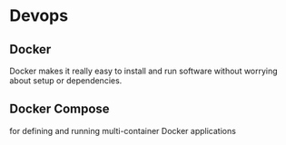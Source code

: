 # Devops

## **Docker**
Docker makes it really easy to install and run software without worrying about setup or dependencies.

## **Docker Compose**
for defining and running multi-container Docker applications

